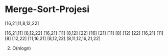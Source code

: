 # Merge-Sort-Projesi
[16,21,11,8,12,22]

[16,21,11] [8,12,22]
[16,21] [11] [8,12] [22]
[16] [21] [11] [8] [12] [22]
[16,21] [11] [8] [12,22]
[11,16,21] [8,12,22]
[8,11,12,16,21,22]

2) O(nlogn)